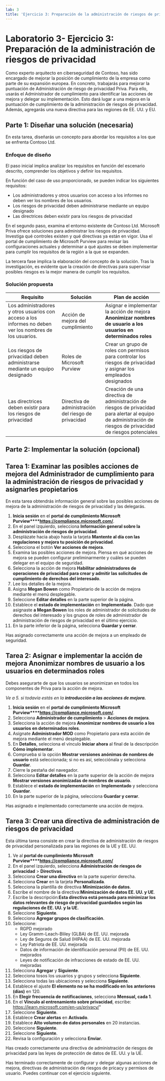 ```yaml
---
lab: 3
title: 'Ejercicio 3: Preparación de la administración de riesgos de privacidad'
---
```



# Laboratorio 3- Ejercicio 3: Preparación de la administración de riesgos de privacidad

Como experto arquitecto en ciberseguridad de Contoso, has sido encargado de mejorar la posición de cumplimiento de la empresa como parte de su expansión europea. En concreto, trabajarás para mejorar la puntuación de Administración de riesgo de privacidad Priva. Para ello, usarás el Administrador de cumplimiento para identificar las acciones de mejora y delegar su implementación. Esto dará lugar a una mejora en la puntuación de cumplimiento de la administración de riesgos de privacidad. Además, agregarás una nueva directiva para las regiones de EE. UU. y EU. 

## Parte 1: Diseñar una solución (necesaria)

En esta tarea, diseñarás un concepto para abordar los requisitos a los que se enfrenta Contoso Ltd.

### Enfoque de diseño

El paso inicial implica analizar los requisitos en función del escenario descrito, comprender los objetivos y definir los requisitos.

En función del caso de uso proporcionado, se pueden indicar los siguientes requisitos:

- Los administradores y otros usuarios con acceso a los informes no deben ver los nombres de los usuarios.
- Los riesgos de privacidad deben administrarse mediante un equipo designado
- Las directrices deben existir para los riesgos de privacidad

En el segundo paso, examina el entorno existente de Contoso Ltd. Microsoft Priva ofrece soluciones para administrar los riesgos de privacidad. Investiga qué controles existen y qué directivas ya están en vigor. Usa el portal de cumplimiento de Microsoft Purview para revisar las configuraciones actuales y determinar a qué ajustes se deben implementar para cumplir los requisitos de la región a la que se expanden.

La tercera fase implica la elaboración del concepto de la solución. Tras la investigación, es evidente que la creación de directivas para supervisar posibles riesgos es la mejor manera de cumplir los requisitos.  

### Solución propuesta

|Requisito|Solución|Plan de acción|
|----|----|----|
|Los administradores y otros usuarios con acceso a los informes no deben ver los nombres de los usuarios.|Acción de mejora del cumplimiento|Asignar e implementar la acción de mejora **Anonimizar nombres de usuario a los usuarios en determinados roles**|
|Los riesgos de privacidad deben administrarse mediante un equipo designado|Roles de Microsoft Purview|Crear un grupo de roles con permisos para controlar los riesgos de privacidad y asignar los empleados designados|
|Las directrices deben existir para los riesgos de privacidad|Directiva de administración del riesgo de privacidad|Creación de una directiva de administración de riesgos de privacidad para alertar al equipo de administración de riesgos de privacidad de riesgos potenciales|

## Parte 2: Implementar la solución (opcional)

## Tarea 1: Examinar las posibles acciones de mejora del Administrador de cumplimiento para la administración de riesgos de privacidad y asignarles propietarios

En esta tarea obtendrás información general sobre las posibles acciones de mejora de la administración de riesgos de privacidad y las delegarás.

1. **Inicia sesión** en el **portal de cumplimiento Microsoft Purview****https://compliance.microsoft.com/**.
2. En el panel izquierdo, selecciona **Información general sobre la administración de riesgos de privacidad**.
3. Desplázate hacia abajo hasta la tarjeta **Mantente al día con las regulaciones y mejora tu posición de privacidad**.
4. Selecciona el botón **Ver acciones de mejora**.
5. Examina las posibles acciones de mejora. Piensa en qué acciones de mejora se pueden configurar preliminarmente y cuáles se pueden delegar en el equipo de seguridad.
6. Selecciona la acción de mejora **Habilitar administradores de operaciones de privacidad para crear y admitir las solicitudes de cumplimiento de derechos del interesado**.
7. Lee los detalles de la mejora.
8. Asigna **Megan Bowen** como Propietario de la acción de mejora mediante el menú desplegable.
9. Seleccione **Editar detalles** en la parte superior de la página.
10. Establece el **estado de implementación** en **Implementado**. Dado que asignaste **a Megan Bowen** los roles de administrador de solicitudes de derechos del interesado y los grupos de roles de administrador de administración de riesgos de privacidad en el último ejercicio.
11. En la parte inferior de la página, selecciona **Guardar y cerrar**.

Has asignado correctamente una acción de mejora a un empleado de seguridad.

## Tarea 2: Asignar e implementar la acción de mejora **Anonimizar nombres de usuario a los usuarios en determinados roles**

Debes asegurarte de que los usuarios se anonimizan en todos los componentes de Priva para la acción de mejora.

*Ve a 5. si todavía estás en la **introducción a las acciones de mejora.***
1. **Inicia sesión** en el **portal de cumplimiento Microsoft Purview****https://compliance.microsoft.com/**.
1. Selecciona **Administrador de cumplimiento** > **Acciones de mejora**.
1. Selecciona la acción de mejora **Anonimizar nombres de usuario a los usuarios en determinados roles**.
1. Asígnate **Administrador MOD** como Propietario para esta acción de mejora mediante el menú desplegable.
1. En **Detalles**, selecciona el vínculo **Iniciar ahora** al final de la descripción **Cómo implementar**.
1. Comprueba si la opción **Mostrar versiones anónimas de nombres de usuario** está seleccionada; si no es así, selecciónala y selecciona **Guardar**.
1. Cierre la pestaña del navegador.
1. Selecciona **Editar detalles** en la parte superior de la acción de mejora **Mostrar versiones anonimizadas de nombres de usuario**.
1. Establece el **estado de implementación** en **Implementado** y selecciona **Guardar**.
1. En la parte superior de la página, selecciona **Guardar y cerrar**.

Has asignado e implementado correctamente una acción de mejora.

## Tarea 3: Crear una directiva de administración de riesgos de privacidad

Esta última tarea consiste en crear la directiva de administración de riesgos de privacidad personalizada para las regiones de la UE y EE. UU.

1. Ve al **portal de cumplimiento Microsoft Purview****https://compliance.microsoft.com/**
2. En el panel izquierdo, selecciona **Administración de riesgos de privacidad** > **Directivas**.
3. Selecciona **Crear una directiva** en la parte superior derecha.
4. Selecciona **Crear** en la tarjeta **Personalizada**.
5. Selecciona la plantilla de directiva **Minimización de datos**.
6. Escribe el nombre de la directiva:**Minimización de datos EE. UU. y UE**.
7. Escribe la descripción:**Esta directiva está pensada para minimizar los datos relevantes de riesgo de privacidad guardados según las regulaciones de EE. UU. y la UE.**
8. Seleccione **Siguiente**.
9. Selecciona **Agregar grupos de clasificación**.
10. Seleccione:
    - RGPD mejorado
    - Ley Gramm-Leach-Bliley (GLBA) de EE. UU. mejorada
    - Ley de Seguros de Salud (HIPAA) de EE. UU. mejorada
    - Ley Patriota de EE. UU. mejorada
    - Datos de información de identificación personal (PII) de EE. UU. mejorados
    - Leyes de notificación de infracciones de estado de EE. UU. mejoradas
11. Selecciona **Agregar** y **Siguiente**.
12. Selecciona tosos los usuarios y grupos y selecciona **Siguiente**.
13. Selecciona todas las ubicaciones y selecciona **Siguiente**.
14. Establece el ajuste **El elemento no se ha modificado en los anteriores (días)** en 120.
15. En **Elegir frecuencia de notificaciones**, selecciona **Mensual, cada 1**.
16. En el **Vínculo al entrenamiento sobre privacidad**, escribe: https://learn.microsoft.com/en-us/privacy/"
17. Seleccione **Siguiente**.
18. Establece **Crear alertas** en **Activado**.
19. Establece **Alto volumen de datos personales** en 20 instancias.
20. Seleccione **Siguiente**.
21. Seleccione **Siguiente**.
22. Revisa la configuración y selecciona **Enviar**.

Has creado correctamente una directiva de administración de riesgos de privacidad para las leyes de protección de datos de EE. UU. y la UE.

Has terminado correctamente de configurar y delegar algunas acciones de mejora, directivas de administración de riesgos de pricacy y permisos de usuario. Puedes continuar con el ejercicio siguiente.
